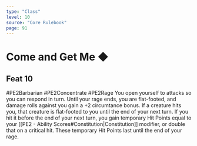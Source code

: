 ```yaml
---
type: "Class"
level: 10
source: "Core Rulebook"
page: 91
---
```

# Come and Get Me ◆
## Feat 10
#PE2Barbarian #PE2Concentrate #PE2Rage 
You open yourself to attacks so you can respond in turn. Until your rage ends, you are flat-footed, and damage rolls against you gain a +2 circumtance bonus. If a creature hits you, that creature is flat-footed to you until the end of your next turn. If you hit it before the end of your next turn, you gain temporary Hit Points equal to your [[PE2 - Ability Scores#Constitution|Constitution]] modifier, or double that on a critical hit. These temporary Hit Points last until the end of your rage.